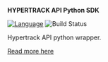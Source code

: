**HYPERTRACK API Python SDK**

[![Language](https://img.shields.io/badge/language-python-green.svg)](https://github.com/sartim/flask_shop_api)
![Build Status](https://github.com/sartim/hypertrack-sdk/workflows/Publish%20Python%20Hypertrack%20SDK%20distribution%20to%20PyPI/badge.svg)

Hypertrack API python wrapper.

[Read more here](https://docs.hypertrack.com/)